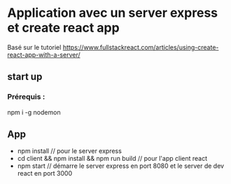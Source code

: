 # Application avec un server express et create react app

Basé sur le tutoriel https://www.fullstackreact.com/articles/using-create-react-app-with-a-server/

## start up

### Prérequis :

npm i -g nodemon

## App

* npm install // pour le server express
* cd client && npm install && npm run build // pour l'app client react
* npm start // démarre le server express en port 8080 et le server de dev react en port 3000

